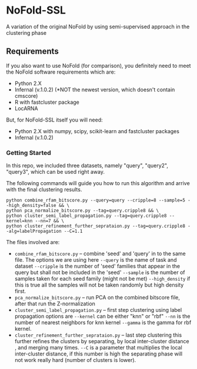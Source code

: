 # NoFold-SSL
A variation of the original NoFold by using semi-supervised approach in the clustering phase

## Requirements
If you also want to use NoFold (for comparison), you definitely need to meet the NoFold software requirements which are:

* Python 2.X
* Infernal (v.1.0.2) (*NOT the newest version, which doesn't contain cmscore)
* R with fastcluster package 
* LocARNA 

But, for NoFold-SSL itself you will need:

* Python 2.X with numpy, scipy, scikit-learn and fastcluster packages
* Infernal (v.1.0.2)

### Getting Started
In this repo, we included three datasets, namely "query", "query2", "query3", which can be used right away.

The following commands will guide you how to run this algorithm and arrive with the final clustering results.

```
python combine_rfam_bitscore.py --query=query --cripple=8 --sample=5 --high_density=false && \
python pca_normalize_bitscore.py --tag=query.cripple8 && \
python cluster_semi_label_propagation.py --tag=query.cripple8 --kernel=knn --nn=7 && \
python cluster_refinement_further_seprataion.py --tag=query.cripple8 --alg=labelPropagation --C=1.1
```

The files involved are:

* `combine_rfam_bitscore.py` – combine 'seed' and 'query' in to the same file. The options we are using here `--query` is the name of task and dataset `--cripple` is the number of 'seed' families that appear in the query but shall not be included in the 'seed' `--sample` is the number of samples taken for each seed family (might not be met) `--high_density` if this is true all the samples will not be taken randomly but high density first.
* `pca_normalize_bitscore.py` – run PCA on the combined bitscore file, after that run the Z-normalization
* `cluster_semi_label_propagation.py` – first step clustering using label propagation options are `--kernel` can be either "knn" or "rbf" `--nn` is the number of nearest neighbors for knn kernel `--gamma` is the gamma for rbf kernel.
* `cluster_refinement_further_seprataion.py` – last step clustering this further refines the clusters by separating, by local inter-cluster distance , and merging many times. `--C` is a parameter that multiplies the local inter-cluster distance, if this number is high the separating phase will not work really hard (number of clusters is lower).